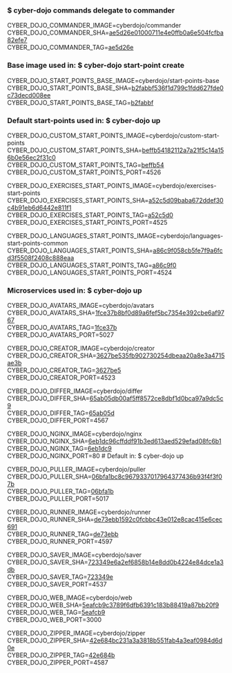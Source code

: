 ### $ cyber-dojo commands delegate to commander

CYBER_DOJO_COMMANDER_IMAGE=cyberdojo/commander
CYBER_DOJO_COMMANDER_SHA=[ae5d26e01000711e4e0ffb0a6e504fcfba82efe7](https://github.com/cyber-dojo/commander/commit/ae5d26e01000711e4e0ffb0a6e504fcfba82efe7)<br/>
CYBER_DOJO_COMMANDER_TAG=[ae5d26e](https://hub.docker.com/layers/cyberdojo/commander/ae5d26e/images/sha256-aa2b8967b9b16806d2b0a6aaf5d19ad68439b490844664af005ab3ebaf2bb9a1)<br/>

### Base image used in: $ cyber-dojo start-point create

CYBER_DOJO_START_POINTS_BASE_IMAGE=cyberdojo/start-points-base
CYBER_DOJO_START_POINTS_BASE_SHA=[b2fabbf536f1d799c1fdd627fde0c73decd008ee](https://github.com/cyber-dojo/start-points-base/commit/b2fabbf536f1d799c1fdd627fde0c73decd008ee)<br/>
CYBER_DOJO_START_POINTS_BASE_TAG=[b2fabbf](https://hub.docker.com/layers/cyberdojo/start-points-base/b2fabbf/images/sha256-98ec05964426dee091992aac4cb8bdc3982402900838a36c2699580711f753b9)<br/>

### Default start-points used in: $ cyber-dojo up

CYBER_DOJO_CUSTOM_START_POINTS_IMAGE=cyberdojo/custom-start-points
CYBER_DOJO_CUSTOM_START_POINTS_SHA=[beffb54182112a7a21f5c14a156b0e56ec2f31c0](https://github.com/cyber-dojo/custom-start-points/commit/beffb54182112a7a21f5c14a156b0e56ec2f31c0)<br/>
CYBER_DOJO_CUSTOM_START_POINTS_TAG=[beffb54](https://hub.docker.com/layers/cyberdojo/custom-start-points/beffb54/images/sha256-2095f717cfea96e97c21a32673e537bdd8dbcbb670237cf221ca9139ac48a9ba)<br/>
CYBER_DOJO_CUSTOM_START_POINTS_PORT=4526

CYBER_DOJO_EXERCISES_START_POINTS_IMAGE=cyberdojo/exercises-start-points
CYBER_DOJO_EXERCISES_START_POINTS_SHA=[a52c5d09baba672ddef30c4b91eb6d6442e811f1](https://github.com/cyber-dojo/exercises-start-points/commit/a52c5d09baba672ddef30c4b91eb6d6442e811f1)<br/>
CYBER_DOJO_EXERCISES_START_POINTS_TAG=[a52c5d0](https://hub.docker.com/layers/cyberdojo/exercises-start-points/a52c5d0/images/sha256-9db2b7a52413122b0535ef6d93a63006899e7aeb19c8e59e136a453fb84c5b97)<br/>
CYBER_DOJO_EXERCISES_START_POINTS_PORT=4525

CYBER_DOJO_LANGUAGES_START_POINTS_IMAGE=cyberdojo/languages-start-points-common
CYBER_DOJO_LANGUAGES_START_POINTS_SHA=[a86c9f058cb5fe7f9a6fcd3f5508f2408c888eaa](https://github.com/cyber-dojo/languages-start-points/commit/a86c9f058cb5fe7f9a6fcd3f5508f2408c888eaa)<br/>
CYBER_DOJO_LANGUAGES_START_POINTS_TAG=[a86c9f0](https://hub.docker.com/layers/cyberdojo/languages-start-points-common/a86c9f0/images/sha256-4b6fe99b28a70960aa7b4995577eced33d00283835c3e86fc5e719341b7ceab3)<br/>
CYBER_DOJO_LANGUAGES_START_POINTS_PORT=4524

### Microservices used in: $ cyber-dojo up

CYBER_DOJO_AVATARS_IMAGE=cyberdojo/avatars
CYBER_DOJO_AVATARS_SHA=[1fce37b8bf0d89a6fef5bc7354e392cbe6af9767](https://github.com/cyber-dojo/avatars/commit/1fce37b8bf0d89a6fef5bc7354e392cbe6af9767)<br/>
CYBER_DOJO_AVATARS_TAG=[1fce37b](https://hub.docker.com/layers/cyberdojo/avatars/1fce37b/images/sha256-c459c8ee3347210d198c5b55367398901fcc637a641ac10f684f4c1d12ef5ba7)<br/>
CYBER_DOJO_AVATARS_PORT=5027

CYBER_DOJO_CREATOR_IMAGE=cyberdojo/creator
CYBER_DOJO_CREATOR_SHA=[3627be535fb902730254dbeaa20a8e3a4715ae3b](https://github.com/cyber-dojo/creator/commit/3627be535fb902730254dbeaa20a8e3a4715ae3b)<br/>
CYBER_DOJO_CREATOR_TAG=[3627be5](https://hub.docker.com/layers/cyberdojo/creator/3627be5/images/sha256-f34bdd78ceca37fe615fda0a9e9c770644bdfd7526ecabc8ef37317f7ff68326)<br/>
CYBER_DOJO_CREATOR_PORT=4523

CYBER_DOJO_DIFFER_IMAGE=cyberdojo/differ
CYBER_DOJO_DIFFER_SHA=[65ab05db00af5ff8572ce8dbf1d0bca97a9dc5c9](https://github.com/cyber-dojo/differ/commit/65ab05db00af5ff8572ce8dbf1d0bca97a9dc5c9)<br/>
CYBER_DOJO_DIFFER_TAG=[65ab05d](https://hub.docker.com/layers/cyberdojo/differ/65ab05d/images/sha256-bd64a6cdf20d929a721c9b6d72fbcfc5af044ac0db259befb5ec93aec913b78c)<br/>
CYBER_DOJO_DIFFER_PORT=4567

CYBER_DOJO_NGINX_IMAGE=cyberdojo/nginx
CYBER_DOJO_NGINX_SHA=[6eb1dc96cffddf91b3ed613aed529efad08fc6b1](https://github.com/cyber-dojo/nginx/commit/6eb1dc96cffddf91b3ed613aed529efad08fc6b1)<br/>
CYBER_DOJO_NGINX_TAG=[6eb1dc9](https://hub.docker.com/layers/cyberdojo/nginx/6eb1dc9/images/sha256-10134de5ac6cda78dee0ce13014f2c695d14b0af7b2d20341574c4c4ec54d520)<br/>
CYBER_DOJO_NGINX_PORT=80 # Default in: $ cyber-dojo up

CYBER_DOJO_PULLER_IMAGE=cyberdojo/puller
CYBER_DOJO_PULLER_SHA=[06bfa1bc8c9679337017964377436b93f4f3f07b](https://github.com/cyber-dojo/puller/commit/06bfa1bc8c9679337017964377436b93f4f3f07b)<br/>
CYBER_DOJO_PULLER_TAG=[06bfa1b](https://hub.docker.com/layers/cyberdojo/puller/06bfa1b/images/sha256-db5dcf97b418afbfc8a07b92348d485df163f561079237709a0c17c9f363c898)<br/>
CYBER_DOJO_PULLER_PORT=5017

CYBER_DOJO_RUNNER_IMAGE=cyberdojo/runner
CYBER_DOJO_RUNNER_SHA=[de73ebb1592c0fcbbc43e012e8cac415e6cec691](https://github.com/cyber-dojo/runner/commit/de73ebb1592c0fcbbc43e012e8cac415e6cec691)<br/>
CYBER_DOJO_RUNNER_TAG=[de73ebb](https://hub.docker.com/layers/cyberdojo/runner/de73ebb/images/sha256-e8d17e90f641c853d59fe61bdcc583049509fdbb725c661aa2e32c530240b376)<br/>
CYBER_DOJO_RUNNER_PORT=4597

CYBER_DOJO_SAVER_IMAGE=cyberdojo/saver
CYBER_DOJO_SAVER_SHA=[723349e6a2ef6858b14e8dd0b4224e84dce1a3db](https://github.com/cyber-dojo/saver/commit/723349e6a2ef6858b14e8dd0b4224e84dce1a3db)<br/>
CYBER_DOJO_SAVER_TAG=[723349e](https://hub.docker.com/layers/cyberdojo/saver/723349e/images/sha256-eebfbcf79bb7517a184149071ae5673b1d415dfd1e3b74acf1d4be62e62cf7e2)<br/>
CYBER_DOJO_SAVER_PORT=4537

CYBER_DOJO_WEB_IMAGE=cyberdojo/web
CYBER_DOJO_WEB_SHA=[5eafcb9c3789f6dfb6391c183b88419a87bb20f9](https://github.com/cyber-dojo/web/commit/5eafcb9c3789f6dfb6391c183b88419a87bb20f9)<br/>
CYBER_DOJO_WEB_TAG=[5eafcb9](https://hub.docker.com/layers/cyberdojo/web/5eafcb9/images/sha256-8d20992d475c3c9296cbf58781e1187c469d481aff6bf5ac88e0a16840769a7e)<br/>
CYBER_DOJO_WEB_PORT=3000

CYBER_DOJO_ZIPPER_IMAGE=cyberdojo/zipper
CYBER_DOJO_ZIPPER_SHA=[42e684bc231a3a3818b551fab4a3eaf0984d6d0e](https://github.com/cyber-dojo/zipper/commit/42e684bc231a3a3818b551fab4a3eaf0984d6d0e)<br/>
CYBER_DOJO_ZIPPER_TAG=[42e684b](https://hub.docker.com/layers/cyberdojo/zipper/42e684b/images/sha256-4fe0289906e203500c47dc1cd60c0dfa7f6b41d6368ab93ef369bfeed0b6a2b9)<br/>
CYBER_DOJO_ZIPPER_PORT=4587

